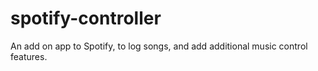 # spotify-controller
An add on app to Spotify, to log songs, and add additional music control features.
